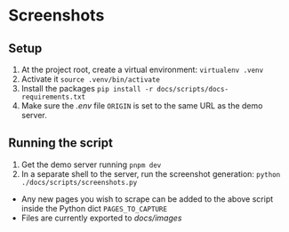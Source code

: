 # Screenshots

## Setup

1. At the project root, create a virtual environment: `virtualenv .venv`
2. Activate it `source .venv/bin/activate`
3. Install the packages `pip install -r docs/scripts/docs-requirements.txt`
4. Make sure the _.env_ file `ORIGIN` is set to the same URL as the demo server.

## Running the script

1. Get the demo server running `pnpm dev`
2. In a separate shell to the server, run the screenshot generation: `python ./docs/scripts/screenshots.py`

- Any new pages you wish to scrape can be added to the above script inside the Python dict `PAGES_TO_CAPTURE`
- Files are currently exported to _docs/images_
